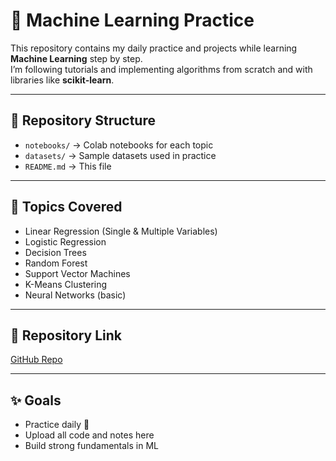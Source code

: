 # 🧠 Machine Learning Practice

This repository contains my daily practice and projects while learning **Machine Learning** step by step.  
I’m following tutorials and implementing algorithms from scratch and with libraries like **scikit-learn**.

---

## 📂 Repository Structure
- `notebooks/` → Colab notebooks for each topic
- `datasets/` → Sample datasets used in practice
- `README.md` → This file

---

## 🚀 Topics Covered
- Linear Regression (Single & Multiple Variables)
- Logistic Regression
- Decision Trees
- Random Forest
- Support Vector Machines
- K-Means Clustering
- Neural Networks (basic)

---

## 🔗 Repository Link
[GitHub Repo](https://github.com/JunaidKhattak252/Machine-Learning.git)

---

## ✨ Goals
- Practice daily 🚀  
- Upload all code and notes here  
- Build strong fundamentals in ML
